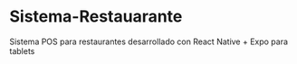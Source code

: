 # Sistema-Restauarante
Sistema POS para restaurantes desarrollado con React Native + Expo para tablets
